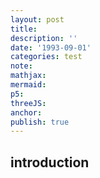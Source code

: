 ```yaml
---
layout: post
title:
description: ''
date: '1993-09-01'
categories: test
note:
mathjax:
mermaid:
p5:
threeJS:
anchor:
publish: true
---
```


## introduction
